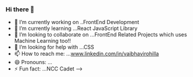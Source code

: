 ### Hi there 👋




- 🔭 I’m currently working on ..FrontEnd Development
- 🌱 I’m currently learning ...React JavaScript Library
- 👯 I’m looking to collaborate on ...FrontEnd Related Projects which uses Machine Learning too!!
- 🤔 I’m looking for help with ...CSS
- 📫 How to reach me: ...www.linkedin.com/in/vaibhavirohilla
- 😄 Pronouns: ...
- ⚡ Fun fact: ...NCC Cadet
-->
